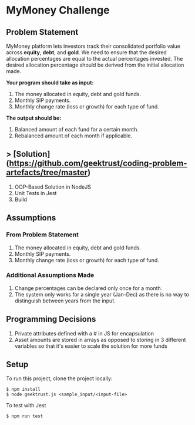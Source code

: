 

# MyMoney Challenge

## Problem Statement

MyMoney platform lets investors track their consolidated portfolio value across **equity**, **debt**, and **gold**. We need to
ensure that the desired allocation percentages are equal to the actual percentages invested. The desired allocation
percentage should be derived from the initial allocation made.

**Your program should take as input:**

1. The money allocated in equity, debt and gold funds.
2. Monthly SIP payments.
3. Monthly change rate (loss or growth) for each type of fund.

**The output should be:**

1. Balanced amount of each fund for a certain month.
2. Rebalanced amount of each month if applicable.

## > [Solution] (https://github.com/geektrust/coding-problem-artefacts/tree/master)
1. OOP-Based Solution in NodeJS
2. Unit Tests in Jest
3. Build

## Assumptions

### From Problem Statement

1. The money allocated in equity, debt and gold funds.
2. Monthly SIP payments.
3. Monthly change rate (loss or growth) for each type of fund.

### Additional Assumptions Made

1. Change percentages can be declared only once for a month.
2. The system only works for a single year (Jan-Dec) as there is no way to distinguish between years from the input.

## Programming Decisions

1. Private attributes defined with a # in JS for encapsulation
2. Asset amounts are stored in arrays as opposed to storing in 3 different variables so that it's easier to scale the solution for more funds 

## Setup

To run this project, clone the project locally:

```
$ npm install
$ node geektrust.js <sample_input/<input-file>
```
To test with Jest
```
$ npm run test
```
